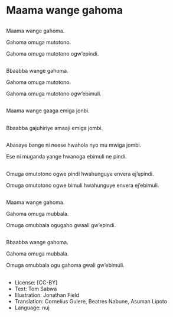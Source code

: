 # Maama wange gahoma

##
Maama wange gahoma.

Gahoma omuga mutotono.

Gahoma omuga mutotono ogw’epindi.

##
Bbaabba wange gahoma.

Gahoma omuga mutotono.

Gahoma omuga mutotono ogw’ebimuli.

##
Maama wange gaaga emiga jonbi.

##
Bbaabba gajuhiriye amaaji emiga jombi.

##

Abasaye bange ni neese hwahola nyo mu mwiga jombi.

Ese ni muganda yange hwanoga ebimuli ne pindi.

##

Omuga omutotono ogwe pindi hwahunguye envera ej’epindi.

Omuga omutotono ogwe bimuli hwahunguye envera ej’ebimuli.

##
Maama wange gahoma.

Gahoma omuga mubbala.

Omuga omubbala ogugaho gwaali gw’epindi.

##

Bbaabba wange gahoma.

Gahoma omuga mubbala.

Omuga omubbala ogu gahoma gwali gw’ebimuli.

##
* License: [CC-BY]
* Text: Tom Sabwa
* Illustration: Jonathan Field
* Translation: Cornelius Gulere, Beatres Nabune, Asuman Lipoto
* Language: nuj

